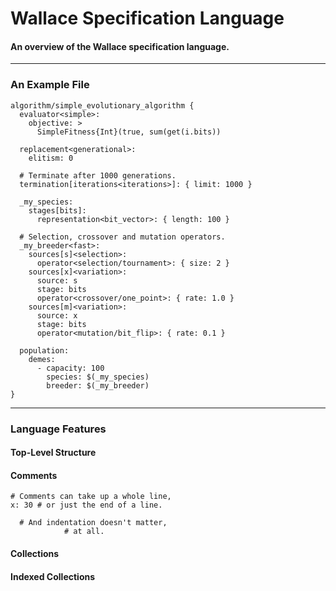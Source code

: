 # Wallace Specification Language
#### An overview of the Wallace specification language.

--------------------------------------------------------------------------------
### An Example File

```
algorithm/simple_evolutionary_algorithm {
  evaluator<simple>:
    objective: >
      SimpleFitness{Int}(true, sum(get(i.bits))

  replacement<generational>:
    elitism: 0

  # Terminate after 1000 generations.
  termination[iterations<iterations>]: { limit: 1000 }

  _my_species:
    stages[bits]:
      representation<bit_vector>: { length: 100 }

  # Selection, crossover and mutation operators.
  _my_breeder<fast>:
    sources[s]<selection>:
      operator<selection/tournament>: { size: 2 }
    sources[x]<variation>:
      source: s
      stage: bits
      operator<crossover/one_point>: { rate: 1.0 } 
    sources[m]<variation>:
      source: x
      stage: bits
      operator<mutation/bit_flip>: { rate: 0.1 }

  population:
    demes:
      - capacity: 100
        species: $(_my_species)
        breeder: $(_my_breeder)
}
```

--------------------------------------------------------------------------------
### Language Features

#### Top-Level Structure

#### Comments

```
# Comments can take up a whole line,
x: 30 # or just the end of a line.

  # And indentation doesn't matter,
            # at all.
```

#### Collections

#### Indexed Collections

